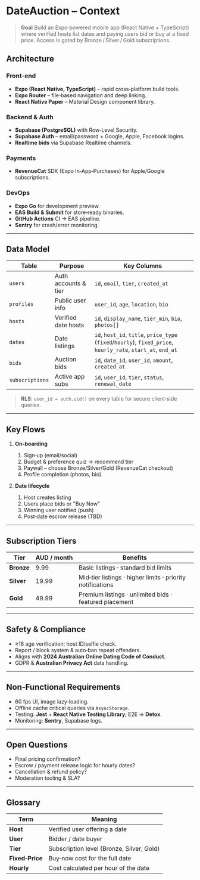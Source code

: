 # DateAuction – Context

> **Goal**
> Build an Expo‑powered mobile app (React Native + TypeScript) where verified hosts list dates and paying users bid or buy at a fixed price. Access is gated by Bronze / Silver / Gold subscriptions.

## Architecture

### Front‑end

* **Expo (React Native, TypeScript)** – rapid cross‑platform build tools.
* **Expo Router** – file‑based navigation and deep linking.
* **React Native Paper** – Material Design component library.

### Backend & Auth

* **Supabase (PostgreSQL)** with Row‑Level Security.
* **Supabase Auth** – email/password + Google, Apple, Facebook logins.
* **Realtime bids** via Supabase Realtime channels.

### Payments

* **RevenueCat** SDK (Expo In‑App‑Purchases) for Apple/Google subscriptions.

### DevOps

* **Expo Go** for development preview.
* **EAS Build & Submit** for store‑ready binaries.
* **GitHub Actions** CI → EAS pipeline.
* **Sentry** for crash/error monitoring.

---

## Data Model

| Table           | Purpose              | Key Columns                                                                                                   |
| --------------- | -------------------- | ------------------------------------------------------------------------------------------------------------- |
| `users`         | Auth accounts & tier | `id`, `email`, `tier`, `created_at`                                                                           |
| `profiles`      | Public user info     | `user_id`, `age`, `location`, `bio`                                                                           |
| `hosts`         | Verified date hosts  | `id`, `display_name`, `tier_min`, `bio`, `photos[]`                                                           |
| `dates`         | Date listings        | `id`, `host_id`, `title`, `price_type` (`fixed`/`hourly`), `fixed_price`, `hourly_rate`, `start_at`, `end_at` |
| `bids`          | Auction bids         | `id`, `date_id`, `user_id`, `amount`, `created_at`                                                            |
| `subscriptions` | Active app subs      | `id`, `user_id`, `tier`, `status`, `renewal_date`                                                             |

> **RLS**: `user_id = auth.uid()` on every table for secure client‑side queries.

---

## Key Flows

1. **On‑boarding**

   1. Sign‑up (email/social)
   2. Budget & preference quiz → recommend tier
   3. Paywall – choose Bronze/Silver/Gold (RevenueCat checkout)
   4. Profile completion (photos, bio)
2. **Date lifecycle**

   1. Host creates listing
   2. Users place bids or "Buy Now"
   3. Winning user notified (push)
   4. Post‑date escrow release (TBD)

---

## Subscription Tiers

| Tier       | AUD / month | Benefits                                                   |
| ---------- | ----------- | ---------------------------------------------------------- |
| **Bronze** | 9.99        | Basic listings · standard bid limits                       |
| **Silver** | 19.99       | Mid‑tier listings · higher limits · priority notifications |
| **Gold**   | 49.99       | Premium listings · unlimited bids · featured placement     |

---

## Safety & Compliance

* ≥18 age verification; host ID/selfie check.
* Report / block system & auto‑ban repeat offenders.
* Aligns with **2024 Australian Online Dating Code of Conduct**.
* GDPR & **Australian Privacy Act** data handling.

---

## Non‑Functional Requirements

* 60 fps UI, image lazy‑loading.
* Offline cache critical queries via `AsyncStorage`.
* Testing: **Jest** + **React Native Testing Library**; E2E ⇒ **Detox**.
* Monitoring: **Sentry**, Supabase logs.

---

## Open Questions

* Final pricing confirmation?
* Escrow / payment release logic for hourly dates?
* Cancellation & refund policy?
* Moderation tooling & SLA?

---

## Glossary

| Term            | Meaning                                   |
| --------------- | ----------------------------------------- |
| **Host**        | Verified user offering a date             |
| **User**        | Bidder / date buyer                       |
| **Tier**        | Subscription level (Bronze, Silver, Gold) |
| **Fixed‑Price** | Buy‑now cost for the full date            |
| **Hourly**      | Cost calculated per hour of the date      |
